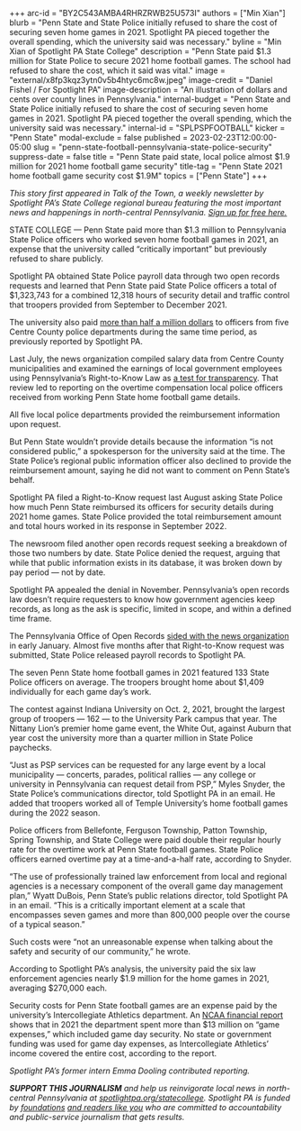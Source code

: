 +++
arc-id = "BY2C543AMBA4RHRZRWB25U573I"
authors = ["Min Xian"]
blurb = "Penn State and State Police initially refused to share the cost of securing seven home games in 2021. Spotlight PA pieced together the overall spending, which the university said was necessary."
byline = "Min Xian of Spotlight PA State College"
description = "Penn State paid $1.3 million for State Police to secure 2021 home football games. The school had refused to share the cost, which it said was vital."
image = "external/x8fp3kqz3ytn0v5b4htyc6mc8w.jpeg"
image-credit = "Daniel Fishel / For Spotlight PA"
image-description = "An illustration of dollars and cents over county lines in Pennsylvania."
internal-budget = "Penn State and State Police initially refused to share the cost of securing seven home games in 2021. Spotlight PA pieced together the overall spending, which the university said was necessary."
internal-id = "SPLPSPFOOTBALL"
kicker = "Penn State"
modal-exclude = false
published = 2023-02-23T12:00:00-05:00
slug = "penn-state-football-pennsylvania-state-police-security"
suppress-date = false
title = "Penn State paid state, local police almost $1.9 million for 2021 home football game security"
title-tag = "Penn State 2021 home football game security cost $1.9M"
topics = ["Penn State"]
+++

<i>This story first appeared in Talk of the Town, a weekly newsletter by Spotlight PA’s State College regional bureau featuring the most important news and happenings in north-central Pennsylvania. </i><a href="https://www.spotlightpa.org/newsletters"><i>Sign up for free here.</i></a>

STATE COLLEGE — Penn State paid more than $1.3 million to Pennsylvania State Police officers who worked seven home football games in 2021, an expense that the university called “critically important” but previously refused to share publicly.

Spotlight PA obtained State Police payroll data through two open records requests and learned that Penn State paid State Police officers a total of $1,323,743 for a combined 12,318 hours of security detail and traffic control that troopers provided from September to December 2021.

The university also paid <a href="https://www.spotlightpa.org/statecollege/2022/08/penn-state-football-police-overtime/">more than half a million dollars</a> to officers from five Centre County police departments during the same time period, as previously reported by Spotlight PA.

Last July, the news organization compiled salary data from Centre County municipalities and examined the earnings of local government employees using Pennsylvania’s Right-to-Know Law as <a href="https://www.spotlightpa.org/statecollege/2022/07/centre-county-transparency-public-records/">a test for transparency</a>. That review led to reporting on the overtime compensation local police officers received from working Penn State home football game details.

All five local police departments provided the reimbursement information upon request.

But Penn State wouldn’t provide details because the information “is not considered public,” a spokesperson for the university said at the time. The State Police’s regional public information officer also declined to provide the reimbursement amount, saying he did not want to comment on Penn State’s behalf.

<script src="https://www.spotlightpa.org/embed.js" async></script><div data-spl-embed-version="1" data-spl-src="https://www.spotlightpa.org/embeds/newsletter/?cta=Sign%20up%20for%20our%20new%20regional%20newsletter%2C%20%3Cb%3ETalk%20of%20the%20Town%3C%2Fb%3E%2C%20and%20get%20all%20the%20news%20and%20notes%20from%20State%20College%20and%20north-central%20PA.&button=Sign%20Up%20Now&preselect=state_college&eyebrow=DON'T%20MISS%20A%20BEAT"></div>

Spotlight PA filed a Right-to-Know request last August asking State Police how much Penn State reimbursed its officers for security details during 2021 home games. State Police provided the total reimbursement amount and total hours worked in its response in September 2022.

The newsroom filed another open records request seeking a breakdown of those two numbers by date. State Police denied the request, arguing that while that public information exists in its database, it was broken down by pay period — not by date.

Spotlight PA appealed the denial in November. Pennsylvania’s open records law doesn’t require requesters to know how government agencies keep records, as long as the ask is specific, limited in scope, and within a defined time frame.

The Pennsylvania Office of Open Records <a href="https://www.openrecords.pa.gov/Appeals/DocketSheet.cfm?docket=20222545">sided with the news organization</a> in early January. Almost five months after that Right-to-Know request was submitted, State Police released payroll records to Spotlight PA.

The seven Penn State home football games in 2021 featured 133 State Police officers on average. The troopers brought home about $1,409 individually for each game day’s work.

The contest against Indiana University on Oct. 2, 2021, brought the largest group of troopers — 162 — to the University Park campus that year. The Nittany Lion’s premier home game event, the White Out, against Auburn that year cost the university more than a quarter million in State Police paychecks.

“Just as PSP services can be requested for any large event by a local municipality — concerts, parades, political rallies — any college or university in Pennsylvania can request detail from PSP,” Myles Snyder, the State Police’s communications director, told Spotlight PA in an email. He added that troopers worked all of Temple University’s home football games during the 2022 season.

<script src="https://www.spotlightpa.org/embed.js" async></script><div data-spl-embed-version="1" data-spl-src="https://www.spotlightpa.org/embeds/donate/"></div>

Police officers from Bellefonte, Ferguson Township, Patton Township, Spring Township, and State College were paid double their regular hourly rate for the overtime work at Penn State football games. State Police officers earned overtime pay at a time-and-a-half rate, according to Snyder.

“The use of professionally trained law enforcement from local and regional agencies is a necessary component of the overall game day management plan,” Wyatt DuBois, Penn State’s public relations director, told Spotlight PA in an email. “This is a critically important element at a scale that encompasses seven games and more than 800,000 people over the course of a typical season.”

Such costs were “not an unreasonable expense when talking about the safety and security of our community,” he wrote.

According to Spotlight PA’s analysis, the university paid the six law enforcement agencies nearly $1.9 million for the home games in 2021, averaging $270,000 each.

Security costs for Penn State football games are an expense paid by the university’s Intercollegiate Athletics department. An <a href="https://web.archive.org/20230301172809/https://gopsusports.com/documents/2023/2/1/2021-22_NCAA_Report_Final.pdf">NCAA financial report</a> shows that in 2021 the department spent more than $13 million on “game expenses,” which included game day security. No state or government funding was used for game day expenses, as Intercollegiate Athletics’ income covered the entire cost, according to the report.

<i>Spotlight PA’s former intern Emma Dooling contributed reporting.</i>

<i><b>SUPPORT THIS JOURNALISM</b></i><i> and help us reinvigorate local news in north-central Pennsylvania at </i><a href="https://checkout.fundjournalism.org/memberform?org_id=spotlightpa&campaign=7015G0000013pUYQAY&utm_source=www.spotlightpa.org&utm_medium=statecollege:section&utm_campaign=statecollege:main"><i>spotlightpa.org/statecollege</i></a><i>. Spotlight PA is funded by </i><a href="https://www.spotlightpa.org/support"><i>foundations</i></a><i> </i><a href="https://www.spotlightpa.org/support"><i>and readers like you</i></a><i> who are committed to accountability and public-service journalism that gets results.</i>
